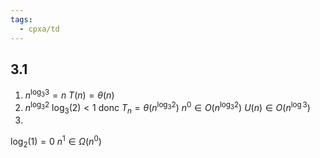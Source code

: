 ```yaml
---
tags:
  - cpxa/td
---
```

## 3.1

1. $n^{\log_{3}3}= n$ 
$T(n)= \theta(n)$
2. $n^{\log_{3}2}$
$\log_{3}(2)< 1$
donc $T_{n}= \theta(n^{\log_{3}2})$
$n^{0}\in O(n^{\log_{3}2})$
$U(n)\in O(n^{\log3})$
3.

$\log_{2}(1)= 0$
$n^{1}\in \Omega(n^{0})$


